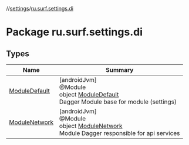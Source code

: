 //[settings](../../index.md)/[ru.surf.settings.di](index.md)

# Package ru.surf.settings.di

## Types

| Name | Summary |
|---|---|
| [ModuleDefault](-module-default/index.md) | [androidJvm]<br>@Module<br>object [ModuleDefault](-module-default/index.md)<br>Dagger Module base for module (settings) |
| [ModuleNetwork](-module-network/index.md) | [androidJvm]<br>@Module<br>object [ModuleNetwork](-module-network/index.md)<br>Module Dagger responsible for api services |
